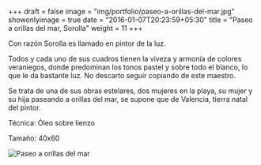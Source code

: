 +++
draft = false
image = "img/portfolio/paseo-a-orillas-del-mar.jpg"
showonlyimage = true
date = "2016-01-07T20:23:59+05:30"
title = "Paseo a orillas del mar, Sorolla"
weight = 11
+++

Con razón Sorolla es llamado en pintor de la luz.
<!--more-->

Todos y cada uno de sus cuadros tienen la viveza y armonía de colores veraniegos, donde predominan los tonos pastel y sobre todo el blanco, lo que le da bastante luz. No descarto seguir copiando de este maestro.

Se trata de una de sus obras estelares, dos mujeres en la playa, su mujer y su hija paseando a orillas del mar, se supone que de Valencia, tierra natal del pintor.

Técnica: Óleo sobre lienzo

Tamaño: 40x60

![Paseo a orillas del mar](/img/portfolio/paseo-a-orillas-del-mar.jpg)
